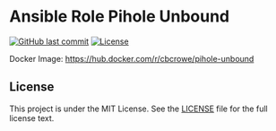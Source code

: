 # Ansible Role Pihole Unbound

[![GitHub last commit](https://img.shields.io/github/last-commit/ursinn/ansible-role-pihole-unbound?logo=github&style=for-the-badge)](https://github.com/ursinn/ansible-role-pihole-unbound/commits)
[![License](https://img.shields.io/github/license/ursinn/ansible-role-pihole-unbound?style=for-the-badge)](https://github.com/ursinn/ansible-role-pihole-unbound/blob/main/LICENSE)

Docker Image: https://hub.docker.com/r/cbcrowe/pihole-unbound

## License

This project is under the MIT License. See the [LICENSE](https://github.com/ursinn/ansible-role-pihole-unbound/blob/main/LICENSE) file for the full license text.
